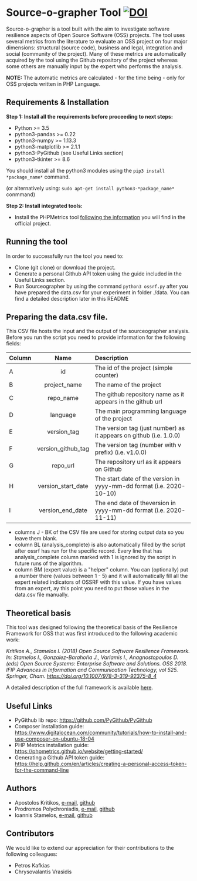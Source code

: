 # Source-o-grapher Tool [![DOI](https://zenodo.org/badge/DOI/10.5281/zenodo.7080150.svg)](https://doi.org/10.5281/zenodo.7080150)

Source-o-grapher is a tool built with the aim to investigate software resilience aspects of Open Source Software (OSS) projects. The tool uses several metrics from the literature to evaluate an OSS project on four major dimensions: structural (source code), business and legal, integration and social (community of the project). Many of these metrics are automatically acquired by the tool using the Github repository of the project whereas some others are manually input by the expert who performs the analysis.

__NOTE:__ The automatic metrics are calculated - for the time being - only for OSS projects written in PHP Language.

## Requirements & Installation

__Step 1: Install all the requirements before proceeding to next steps:__

* Python >= 3.5
* python3-pandas >= 0.22
* python3-numpy >= 1.13.3
* python3-matplotlib >= 2.1.1
* python3-PyGithub (see Useful Links section) 
* python3-tkinter >= 8.6

You should install all the python3 modules using the `pip3 install *package_name*` command.

(or alternatively using: `sudo apt-get install python3-*package_name*` conmmand)

__Step 2: Install integrated tools:__

* Install the PHPMetrics tool [following the information](https://phpmetrics.github.io/website/getting-started/) you will find in the official project.

## Running the tool

In order to successfully run the tool you need to:

* Clone (git clone) or download the project.
* Generate a personal Github API token using the guide included in the Useful Links section.
* Run Sourceographer by using the command `python3 ossrf.py` after you have prepared the data.csv for your experiment in folder ./data. You can find a detailed description later in this README

## Preparing the __data.csv__ file.

This CSV file hosts the input and the output of the sourceographer analysis. Before you run the script you need to provide information for the following fields:


|Column	|	Name |					Description |
|-------|:-----------------------:|:------------------|
|A 		|	id	|					The id of the project (simple counter)|
|B 		|	project_name	|		The name of the project|
|C 		|	repo_name	|			The github repository name as it appears in the github url|
|D 		|	language	|			The main programming language of the project	|
|E 		|	version_tag		|		The version tag (just number) as it appears on github (i.e. 1.0.0)|
|F		|	version_github_tag	|	The version tag (number with v prefix) (i.e. v1.0.0)	|
|G 		|	repo_url			|	The repository url as it appears on Github |
|H 		|	version_start_date	|	The start date of the version in yyyy-mm-dd format (i.e. 2020-10-10)|
|I 		|	version_end_date	|	The end date of theversion in yyyy-mm-dd format (i.e. 2020-11-11)|

- columns J - BK of the CSV file are used for storing output data so you leave them blank.
- column BL (analysis_complete) is also automatically filled by the script after ossrf has run for the specific record. Every line that has analysis_complete column marked with 1 is ignored by the script in future runs of the algorithm.
- column BM (expert value) is a "helper" column. You can (optionally) put a number there (values between 1 - 5) and it will automatically fill all the expert related indicators of OSSRF with this value. If you have values from an expert, ay this point you need to put those values in the data.csv file manually.


## Theoretical basis

This tool was designed following the theoretical basis of the Resilience Framework for OSS that was first introduced to the following academic work:

_Kritikos A., Stamelos I. (2018) Open Source Software Resilience Framework. In: Stamelos I., Gonzalez-Barahoña J., Varlamis I., Anagnostopoulos D. (eds) Open Source Systems: Enterprise Software and Solutions. OSS 2018. IFIP Advances in Information and Communication Technology, vol 525. Springer, Cham. https://doi.org/10.1007/978-3-319-92375-8_4_

A detailed description of the full framework is available [here](http://users.auth.gr/akritiko/ossrf).

## Useful Links

* PyGithub lib repo: https://github.com/PyGithub/PyGithub
* Composer installation guide: https://www.digitalocean.com/community/tutorials/how-to-install-and-use-composer-on-ubuntu-18-04
* PHP Metrics installation guide: https://phpmetrics.github.io/website/getting-started/
* Generating a Github API token guide: https://help.github.com/en/articles/creating-a-personal-access-token-for-the-command-line

## Authors
- Apostolos Kritikos, [e-mail](mailto:akritiko@csd.auth.gr), [github](https://github.com/akritiko)
- Prodromos Polychroniadis, [e-mail](mailto:prodpoly@csd.auth.gr), [github](https://github.com/propol)
- Ioannis Stamelos, [e-mail](mailto:stamelos@csd.auth.gr), [github](https://github.com/Stamelos)

## Contributors

We would like to extend our appreciation for their contributions to the following colleagues:

- Petros Kafkias
- Chrysovalantis Vrasidis
